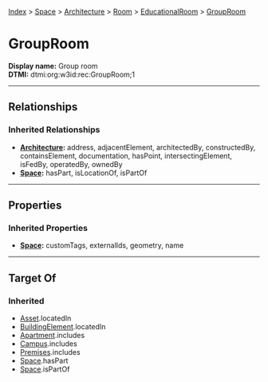 [Index](../../../../index.md) > [Space](../../../Space.md) > [Architecture](../../Architecture.md) > [Room](../Room.md) > [EducationalRoom](EducationalRoom.md) > [GroupRoom](#)
# GroupRoom

**Display name:** Group room<br />
**DTMI:** dtmi:org:w3id:rec:GroupRoom;1

---

## Relationships

### Inherited Relationships
* **[Architecture](../../Architecture.md):** address, adjacentElement, architectedBy, constructedBy, containsElement, documentation, hasPoint, intersectingElement, isFedBy, operatedBy, ownedBy
* **[Space](../../../Space.md):** hasPart, isLocationOf, isPartOf

---

## Properties

### Inherited Properties
* **[Space](../../../Space.md):** customTags, externalIds, geometry, name

---

## Target Of
### Inherited
* [Asset](../../../../Asset/Asset.md).locatedIn
* [BuildingElement](../../../../BuildingElement/BuildingElement.md).locatedIn
* [Apartment](../../../../Collection/Apartment.md).includes
* [Campus](../../../../Collection/Campus.md).includes
* [Premises](../../../../Collection/Premises.md).includes
* [Space](../../../Space.md).hasPart
* [Space](../../../Space.md).isPartOf
